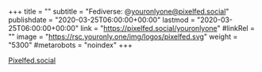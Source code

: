 +++
title = ""
subtitle = "Fediverse: @youronlyone@pixelfed.social"
publishdate = "2020-03-25T06:00:00+00:00"
lastmod = "2020-03-25T06:00:00+00:00"
link = "https://pixelfed.social/youronlyone"
#linkRel = ""
image = "https://rsc.youronly.one/img/logos/pixelfed.svg"
weight = "5300"
#metarobots = "noindex"
+++

[Pixelfed.social](https://pixelfed.social/youronlyone "Pixelfed.social")
